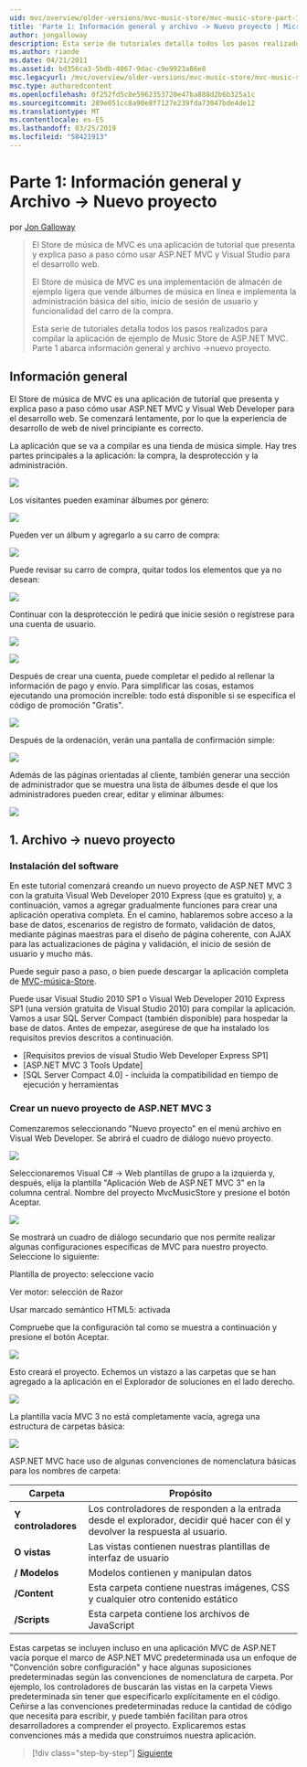 ```yaml
---
uid: mvc/overview/older-versions/mvc-music-store/mvc-music-store-part-1
title: 'Parte 1: Información general y archivo -> Nuevo proyecto | Microsoft Docs'
author: jongalloway
description: Esta serie de tutoriales detalla todos los pasos realizados para compilar la aplicación de ejemplo de Music Store de ASP.NET MVC. Parte 1 abarca información general y archivo -> Nuevo proyecto.
ms.author: riande
ms.date: 04/21/2011
ms.assetid: bd356ca3-5bdb-4067-9dac-c9e9923a86e8
msc.legacyurl: /mvc/overview/older-versions/mvc-music-store/mvc-music-store-part-1
msc.type: authoredcontent
ms.openlocfilehash: 0f252fd5c0e5962353720e47ba888d2b6b325a1c
ms.sourcegitcommit: 289e051cc8a90e8f7127e239fda73047bde4de12
ms.translationtype: MT
ms.contentlocale: es-ES
ms.lasthandoff: 03/25/2019
ms.locfileid: "58421913"
---
```

<a name="part-1-overview-and-file-new-project"></a>Parte 1: Información general y Archivo -> Nuevo proyecto
====================
por [Jon Galloway](https://github.com/jongalloway)

> El Store de música de MVC es una aplicación de tutorial que presenta y explica paso a paso cómo usar ASP.NET MVC y Visual Studio para el desarrollo web.  
>   
> El Store de música de MVC es una implementación de almacén de ejemplo ligera que vende álbumes de música en línea e implementa la administración básica del sitio, inicio de sesión de usuario y funcionalidad del carro de la compra.  
>   
> Esta serie de tutoriales detalla todos los pasos realizados para compilar la aplicación de ejemplo de Music Store de ASP.NET MVC. Parte 1 abarca información general y archivo -&gt;nuevo proyecto.


## <a name="overview"></a>Información general

El Store de música de MVC es una aplicación de tutorial que presenta y explica paso a paso cómo usar ASP.NET MVC y Visual Web Developer para el desarrollo web. Se comenzará lentamente, por lo que la experiencia de desarrollo de web de nivel principiante es correcto.

La aplicación que se va a compilar es una tienda de música simple. Hay tres partes principales a la aplicación: la compra, la desprotección y la administración.

![](mvc-music-store-part-1/_static/image1.jpg)

Los visitantes pueden examinar álbumes por género:

![](mvc-music-store-part-1/_static/image2.jpg)

Pueden ver un álbum y agregarlo a su carro de compra:

![](mvc-music-store-part-1/_static/image3.jpg)

Puede revisar su carro de compra, quitar todos los elementos que ya no desean:

![](mvc-music-store-part-1/_static/image4.jpg)

Continuar con la desprotección le pedirá que inicie sesión o regístrese para una cuenta de usuario.

![](mvc-music-store-part-1/_static/image1.png)

![](mvc-music-store-part-1/_static/image2.png)

Después de crear una cuenta, puede completar el pedido al rellenar la información de pago y envío. Para simplificar las cosas, estamos ejecutando una promoción increíble: todo está disponible si se especifica el código de promoción "Gratis".

![](mvc-music-store-part-1/_static/image5.jpg)

Después de la ordenación, verán una pantalla de confirmación simple:

![](mvc-music-store-part-1/_static/image6.jpg)

Además de las páginas orientadas al cliente, también generar una sección de administrador que se muestra una lista de álbumes desde el que los administradores pueden crear, editar y eliminar álbumes:

![](mvc-music-store-part-1/_static/image7.jpg)

## <a name="1-file--gt-new-project"></a>1. Archivo -&gt; nuevo proyecto

### <a name="installing-the-software"></a>Instalación del software

En este tutorial comenzará creando un nuevo proyecto de ASP.NET MVC 3 con la gratuita Visual Web Developer 2010 Express (que es gratuito) y, a continuación, vamos a agregar gradualmente funciones para crear una aplicación operativa completa. En el camino, hablaremos sobre acceso a la base de datos, escenarios de registro de formato, validación de datos, mediante páginas maestras para el diseño de página coherente, con AJAX para las actualizaciones de página y validación, el inicio de sesión de usuario y mucho más.

Puede seguir paso a paso, o bien puede descargar la aplicación completa de [MVC-música-Store](https://github.com/evilDave/MVC-Music-Store).

Puede usar Visual Studio 2010 SP1 o Visual Web Developer 2010 Express SP1 (una versión gratuita de Visual Studio 2010) para compilar la aplicación. Vamos a usar SQL Server Compact (también disponible) para hospedar la base de datos. Antes de empezar, asegúrese de que ha instalado los requisitos previos descritos a continuación.


- [Requisitos previos de visual Studio Web Developer Express SP1]
- [ASP.NET MVC 3 Tools Update]
- [SQL Server Compact 4.0] - incluida la compatibilidad en tiempo de ejecución y herramientas


### <a name="creating-a-new-aspnet-mvc-3-project"></a>Crear un nuevo proyecto de ASP.NET MVC 3

Comenzaremos seleccionando "Nuevo proyecto" en el menú archivo en Visual Web Developer. Se abrirá el cuadro de diálogo nuevo proyecto.

![](mvc-music-store-part-1/_static/image5.png)

Seleccionaremos Visual C# -&gt; Web plantillas de grupo a la izquierda y, después, elija la plantilla "Aplicación Web de ASP.NET MVC 3" en la columna central. Nombre del proyecto MvcMusicStore y presione el botón Aceptar.

![](mvc-music-store-part-1/_static/image8.jpg)

Se mostrará un cuadro de diálogo secundario que nos permite realizar algunas configuraciones específicas de MVC para nuestro proyecto. Seleccione lo siguiente:

Plantilla de proyecto: seleccione vacío

Ver motor: selección de Razor

Usar marcado semántico HTML5: activada

Compruebe que la configuración tal como se muestra a continuación y presione el botón Aceptar.

![](mvc-music-store-part-1/_static/image9.jpg)

Esto creará el proyecto. Echemos un vistazo a las carpetas que se han agregado a la aplicación en el Explorador de soluciones en el lado derecho.

![](mvc-music-store-part-1/_static/image10.jpg)

La plantilla vacía MVC 3 no está completamente vacía, agrega una estructura de carpetas básica:

![](mvc-music-store-part-1/_static/image6.png)

ASP.NET MVC hace uso de algunas convenciones de nomenclatura básicas para los nombres de carpeta:

| **Carpeta** | **Propósito** |
| --- | --- |
| **Y controladores** | Los controladores de responden a la entrada desde el explorador, decidir qué hacer con él y devolver la respuesta al usuario. |
| **O vistas** | Las vistas contienen nuestras plantillas de interfaz de usuario |
| **/ Modelos** | Modelos contienen y manipulan datos |
| **/Content** | Esta carpeta contiene nuestras imágenes, CSS y cualquier otro contenido estático |
| **/Scripts** | Esta carpeta contiene los archivos de JavaScript |

Estas carpetas se incluyen incluso en una aplicación MVC de ASP.NET vacía porque el marco de ASP.NET MVC predeterminada usa un enfoque de "Convención sobre configuración" y hace algunas suposiciones predeterminadas según las convenciones de nomenclatura de carpeta. Por ejemplo, los controladores de buscarán las vistas en la carpeta Views predeterminada sin tener que especificarlo explícitamente en el código. Ceñirse a las convenciones predeterminadas reduce la cantidad de código que necesita para escribir, y puede también facilitan para otros desarrolladores a comprender el proyecto. Explicaremos estas convenciones más a medida que construimos nuestra aplicación.

> [!div class="step-by-step"]
> [Siguiente](mvc-music-store-part-2.md)
